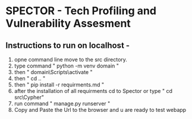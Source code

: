# SPECTOR - Tech Profiling and Vulnerability Assesment

## Instructions to run on localhost -

1. opne command line move to the src directory.
2. type command " python -m venv domain "
3. then " domain\Scripts\activate "
4. then " cd .. "
5. then  " pip install -r requirments.md "
6. after the installation of all requirments cd to Spector or type " cd src\Cypher\"
7.  run command " manage.py runserver "
8.  Copy and Paste the Url to the browser and u are ready to test webapp
